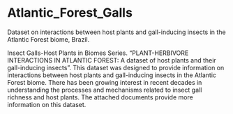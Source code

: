 # Atlantic_Forest_Galls
Dataset on interactions between host plants and gall-inducing insects in the Atlantic Forest biome, Brazil.

Insect Galls-Host Plants in Biomes Series.
“PLANT-HERBIVORE INTERACTIONS IN ATLANTIC FOREST: A dataset of host plants and their gall-inducing insects”.
This dataset was designed to provide information on interactions between host plants and gall-inducing insects in the Atlantic Forest biome.
There has been growing interest in recent decades in understanding the processes and mechanisms related to insect gall richness and host plants.
The attached documents provide more information on this dataset.

